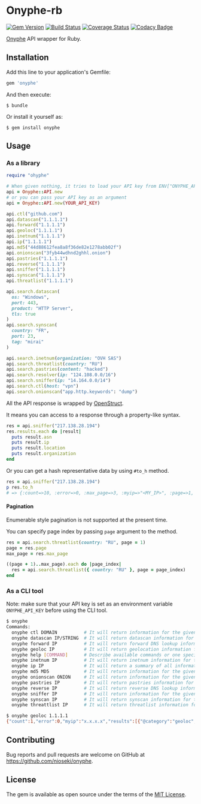 # Onyphe-rb

[![Gem Version](https://badge.fury.io/rb/onyphe.svg)](https://badge.fury.io/rb/onyphe)
[![Build Status](https://travis-ci.org/ninoseki/onyphe-rb.svg?branch=master)](https://travis-ci.org/ninoseki/onyphe-rb)
[![Coverage Status](https://coveralls.io/repos/github/ninoseki/onyphe-rb/badge.svg?branch=master)](https://coveralls.io/github/ninoseki/onyphe-rb?branch=master)
[![Codacy Badge](https://api.codacy.com/project/badge/Grade/c4afca9e0ff94d11a53332c0598b868f)](https://www.codacy.com/app/ninoseki/onyphe-rb)

[Onyphe](https://www.onyphe.io) API wrapper for Ruby.

## Installation

Add this line to your application's Gemfile:

```ruby
gem 'onyphe'
```

And then execute:

    $ bundle

Or install it yourself as:

    $ gem install onyphe

## Usage

### As a library

```rb
require "ohyphe"

# When given nothing, it tries to load your API key from ENV["ONYPHE_API_KEY"]
api = Onyphe::API.new
# or you can pass your API key as an argument
api = Onyphe::API.new(YOUR_API_KEY)

api.ctl("github.com")
api.datascan("1.1.1.1")
api.forward("1.1.1.1")
api.geoloc("1.1.1.1")
api.inetnum("1.1.1.1")
api.ip("1.1.1.1")
api.md5("44d88612fea8a8f36de82e1278abb02f")
api.onionscan("3fyb44wdhnd2ghhl.onion")
api.pastries("1.1.1.1")
api.reverse("1.1.1.1")
api.sniffer("1.1.1.1")
api.synscan("1.1.1.1")
api.threatlist("1.1.1.1")

api.search.datascan(
  os: "Windows",
  port: 443,
  product: "HTTP Server",
  tls: true
)
api.search.synscan(
  country: "FR",
  port: 23,
  tag: "mirai"
)

api.search.inetnum(organization: "OVH SAS")
api.search.threatlist(country: "RU")
api.search.pastries(content: "hacked")
api.search.resolver(ip: "124.108.0.0/16")
api.search.sniffer(ip: "14.164.0.0/14")
api.search.ctl(host: "vpn")
api.search.onionscan("app.http.keywords": "dump")
```

All the API response is wrapped by [OpenStruct](https://github.com/ruby/ostruct).

It means you can access to a response through a property-like syntax.

```rb
res = api.sniffer("217.138.28.194")
res.results.each do |result|
  puts result.asn
  puts result.ip
  puts result.location
  puts result.organization
end
```

Or you can get a hash representative data by using `#to_h` method.

```rb
res = api.sniffer("217.138.28.194")
p res.to_h
# => {:count=>10, :error=>0, :max_page=>3, :myip=>"<MY_IP>", :page=>1, :results=>[{:@category=>"sniffer", :@timestamp=>"2018-11-15T00:35:37.000Z", :@type=>"doc", :asn=>"AS20952", :city=>"London", :country=>"GB", ...
```

#### Pagination

Enumerable style pagination is not supported at the present time.

You can specify page index by passing `page` argument to the method.

```rb
res = api.search.threatlist(country: "RU", page = 1)
page = res.page
max_page = res.max_page

((page + 1)..max_page).each do |page_index|
  res = api.search.threatlist({ country: "RU" }, page = page_index)
end
```

### As a CLI tool

Note: make sure that your API key is set as an environment variable `ONYPHE_API_KEY` before using the CLI tool.

```sh
$ onyphe
Commands:
  onyphe ctl DOMAIN          # It will return information for the given domain name X509 certificate information from CTLs with history of changes
  onyphe datascan IP/STRING  # It will return datascan information for the given IPv{4,6} address or string with history of changes
  onyphe forward IP          # It will return forward DNS lookup information for the given IPv{4,6} address with history of changes
  onyphe geoloc IP           # It will return geolocation information for the given IPv{4,6} address
  onyphe help [COMMAND]      # Describe available commands or one specific command
  onyphe inetnum IP          # It will return inetnum information for the given IPv{4,6} address with history of changes
  onyphe ip IP               # It will return a summary of all information for the given IPv{4,6} address
  onyphe md5 MD5             # It will return information for the given datamd5 filter from datascan information category with history of changes
  onyphe onionscan ONION     # It will return information for the given onion domain with history of changes
  onyphe pastries IP         # It will return pastries information for the given IPv{4,6} address with history of changes
  onyphe reverse IP          # It will return reverse DNS lookup information for the given IPv{4,6} address with history of changes
  onyphe sniffer IP          # It will return information for the given IP address with history of changes
  onyphe synscan IP          # It will return synscan information for the given IPv{4,6} address with history of changes.
  onyphe threattlist IP      # It will return threatlist information for the given IPv{4,6} address with history of change
```

```sh
$ onyphe geoloc 1.1.1.1
{"count":1,"error":0,"myip":"x.x.x.x","results":[{"@category":"geoloc","@timestamp":"2018-11-18T00:15:50.000Z","@type":"doc","asn":"AS13335","city":"","country":"AU","ip":"1.1.1.1","ipv6":"false","latitude":"-33.4940","location":"-33.4940,143.2104","longitude":"143.2104","organization":"Cloudflare, Inc.","subnet":"1.1.1.0/24"}],"status":"ok","took":"0.000","total":1}
```

## Contributing

Bug reports and pull requests are welcome on GitHub at https://github.com/nioseki/onyphe.

## License

The gem is available as open source under the terms of the [MIT License](https://opensource.org/licenses/MIT).
